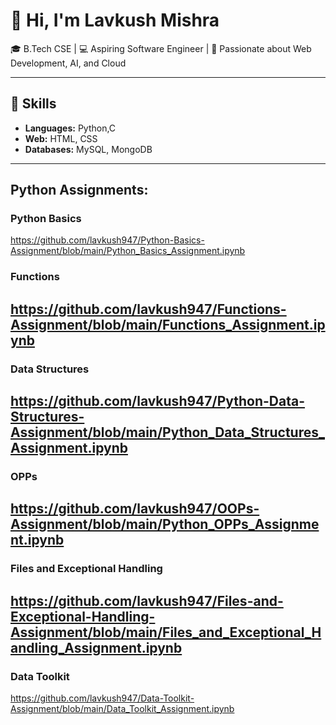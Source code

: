 # 👋 Hi, I'm Lavkush Mishra
🎓 B.Tech CSE | 💻 Aspiring Software Engineer | 🚀 Passionate about Web Development, AI, and Cloud

---

## 🔧 Skills
- **Languages:** Python,C
- **Web:** HTML, CSS
- **Databases:** MySQL, MongoDB
  
---

## Python Assignments:
### Python Basics
https://github.com/lavkush947/Python-Basics-Assignment/blob/main/Python_Basics_Assignment.ipynb

### Functions
https://github.com/lavkush947/Functions-Assignment/blob/main/Functions_Assignment.ipynb
---

### Data Structures
https://github.com/lavkush947/Python-Data-Structures-Assignment/blob/main/Python_Data_Structures_Assignment.ipynb
---

### OPPs 
https://github.com/lavkush947/OOPs-Assignment/blob/main/Python_OPPs_Assignment.ipynb
---

### Files and Exceptional Handling
https://github.com/lavkush947/Files-and-Exceptional-Handling-Assignment/blob/main/Files_and_Exceptional_Handling_Assignment.ipynb
---

### Data Toolkit
https://github.com/lavkush947/Data-Toolkit-Assignment/blob/main/Data_Toolkit_Assignment.ipynb




